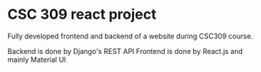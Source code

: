 # CSC 309 react project

Fully developed frontend and backend of a website during CSC309 course.

Backend is done by Django's REST API
Frontend is done by React.js and mainly Material UI
